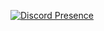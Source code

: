 [![Discord Presence](https://lanyard.cnrad.dev/api/1139723351741448232)](https://discord.com/users/1139723351741448232)
